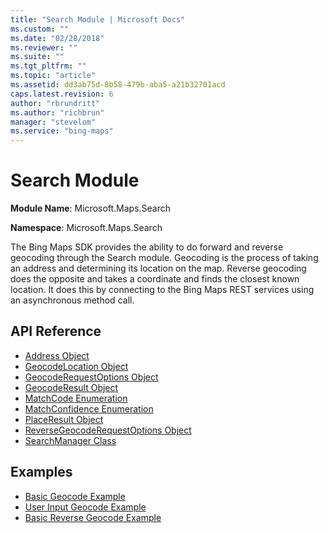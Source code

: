 ```yaml
---
title: "Search Module | Microsoft Docs"
ms.custom: ""
ms.date: "02/28/2018"
ms.reviewer: ""
ms.suite: ""
ms.tgt_pltfrm: ""
ms.topic: "article"
ms.assetid: dd3ab75d-8b58-479b-aba5-a21b32701acd
caps.latest.revision: 6
author: "rbrundritt"
ms.author: "richbrun"
manager: "stevelom"
ms.service: "bing-maps"
---
```

# Search Module
**Module Name**: Microsoft.Maps.Search

**Namespace**: Microsoft.Maps.Search

The Bing Maps SDK provides the ability to do forward and reverse geocoding through the Search module. Geocoding is the process of taking an address and determining its location on the map. Reverse geocoding does the opposite and takes a coordinate and finds the closest known location. It does this by connecting to the Bing Maps REST services using an asynchronous method call. 

## API Reference

* [Address Object](../autosuggest-module/address-object.md)
* [GeocodeLocation Object](geocodelocation-object.md)
* [GeocodeRequestOptions Object](geocoderequestoptions-object.md)
* [GeocodeResult Object](geocoderesult-object.md)
* [MatchCode Enumeration](matchcode-enumeration.md)
* [MatchConfidence Enumeration](matchconfidence-enumeration.md)
* [PlaceResult Object](placeresult-object.md)
* [ReverseGeocodeRequestOptions Object](reversegeocoderequestoptions-object.md)
* [SearchManager Class](searchmanager-class.md)
 
## Examples

  * [Basic Geocode Example](../../map-control-concepts/search-module-examples/basic-geocode-example.md)
  * [User Input Geocode Example](../../map-control-concepts/search-module-examples/user-input-geocode-example.md)
  * [Basic Reverse Geocode Example](../../map-control-concepts/search-module-examples/basic-reverse-geocode-example.md)
  